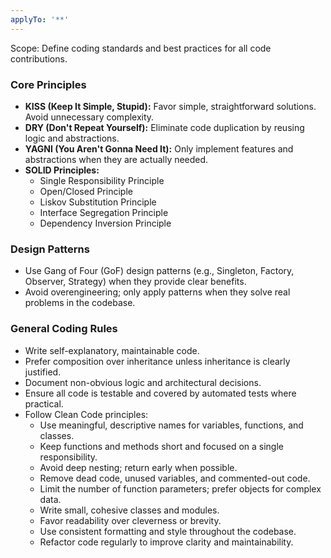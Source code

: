 ```yaml
---
applyTo: '**'
---
```

Scope: Define coding standards and best practices for all code contributions.

### Core Principles
- **KISS (Keep It Simple, Stupid):** Favor simple, straightforward solutions. Avoid unnecessary complexity.
- **DRY (Don't Repeat Yourself):** Eliminate code duplication by reusing logic and abstractions.
- **YAGNI (You Aren't Gonna Need It):** Only implement features and abstractions when they are actually needed.
- **SOLID Principles:**
  - Single Responsibility Principle
  - Open/Closed Principle
  - Liskov Substitution Principle
  - Interface Segregation Principle
  - Dependency Inversion Principle

### Design Patterns
- Use Gang of Four (GoF) design patterns (e.g., Singleton, Factory, Observer, Strategy) when they provide clear benefits.
- Avoid overengineering; only apply patterns when they solve real problems in the codebase.

### General Coding Rules
- Write self-explanatory, maintainable code.
- Prefer composition over inheritance unless inheritance is clearly justified.
- Document non-obvious logic and architectural decisions.
- Ensure all code is testable and covered by automated tests where practical.
- Follow Clean Code principles:
  - Use meaningful, descriptive names for variables, functions, and classes.
  - Keep functions and methods short and focused on a single responsibility.
  - Avoid deep nesting; return early when possible.
  - Remove dead code, unused variables, and commented-out code.
  - Limit the number of function parameters; prefer objects for complex data.
  - Write small, cohesive classes and modules.
  - Favor readability over cleverness or brevity.
  - Use consistent formatting and style throughout the codebase.
  - Refactor code regularly to improve clarity and maintainability.
